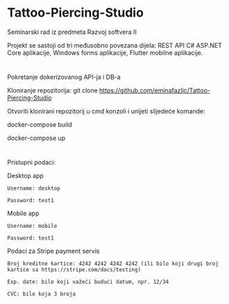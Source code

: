 # Tattoo-Piercing-Studio
Seminarski rad iz predmeta Razvoj softvera II


Projekt se sastoji od tri međusobno povezana dijela: REST API C# ASP.NET Core aplikacije, Windows forms aplikacije, Flutter mobilne aplikacije.

#

Pokretanje dokerizovanog API-ja i DB-a

Kloniranje repozitorija: git clone https://github.com/eminafazlic/Tattoo-Piercing-Studio

Otvoriti klonirani repozitorij u cmd konzoli i unijeti slijedeće komande: 

docker-compose build

docker-compose up

#

Pristupni podaci:

Desktop app

	Username: desktop
	
	Password: test1
	
Mobile app

	Username: mobile 
	
	Password: test1


Podaci za Stripe payment servis

	Broj kreditne kartice: 4242 4242 4242 4242 (ili bilo koji drugi broj kartice sa https://stripe.com/docs/testing) 
	
	Exp. date: bilo koji važeći budući datum, npr. 12/34
	
	CVC: bilo koja 3 broja
